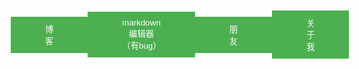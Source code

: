 <div class="nav-link-list">
</div>
<style>
    .button-column {
      display: flex;
      align-items: center;
      padding: 10px;
      float: left;
      margin-right: 10px;
    }
    .button-column button {
      padding: 10px 55px;
      background-color: #4CAF50;
      color: white;
      border: none;
      cursor: pointer;
    }
    .button-column button:hover {
      background-color: #45a049;
    }
</style>
<div class="button-column">
<a href="blogs/index.html"><button>博客</button></a>
<a href="markdownlive/index.html"><button>markdown编辑器（有bug）</button></a>
<a href="friends/index.html"><button>朋友</button></a>
<a href="about/index.html"><button>关于我</button></a>
</div>